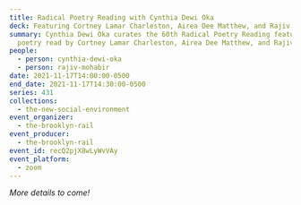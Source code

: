 ```yaml
---
title: Radical Poetry Reading with Cynthia Dewi Oka
deck: Featuring Cortney Lamar Charleston, Airea Dee Matthew, and Rajiv Mohabir
summary: Cynthia Dewi Oka curates the 60th Radical Poetry Reading featuring
  poetry read by Cortney Lamar Charleston, Airea Dee Matthew, and Rajiv Mohabir.
people:
  - person: cynthia-dewi-oka
  - person: rajiv-mohabir
date: 2021-11-17T14:00:00-0500
end_date: 2021-11-17T14:30:00-0500
series: 431
collections:
  - the-new-social-environment
event_organizer:
  - the-brooklyn-rail
event_producer:
  - the-brooklyn-rail
event_id: recQ2pjX8wLyWvVAy
event_platform:
  - zoom
---
```

*More details to come!*